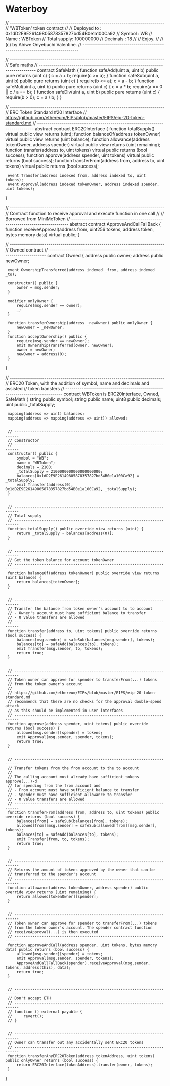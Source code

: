 # Waterboy

 // ----------------------------------------------------------------------------
 // 'WBToken' token contract
 //
 // Deployed to : 0x1dD2E9E26149805878357827bd54B0e1a100Ca92
 // Symbol      : WB
 // Name        : WBToken
 // Total supply: 100000000
 // Decimals    : 18
 //
 // Enjoy.
 //
 // (c) by Ahiwe Onyebuchi Valentine.
 // ----------------------------------------------------------------------------


 // ----------------------------------------------------------------------------
 // Safe maths
 // ----------------------------------------------------------------------------
 contract SafeMath {
     function safeAdd(uint a, uint b) public pure returns (uint c) {
         c = a + b;
         require(c >= a);
     }
     function safeSub(uint a, uint b) public pure returns (uint c) {
         require(b <= a);
         c = a - b;
     }
     function safeMul(uint a, uint b) public pure returns (uint c) {
         c = a * b;
         require(a == 0 || c / a == b);
     }
     function safeDiv(uint a, uint b) public pure returns (uint c) {
         require(b > 0);
         c = a / b;
     }
 }


 // ----------------------------------------------------------------------------
 // ERC Token Standard #20 Interface
 // https://github.com/ethereum/EIPs/blob/master/EIPS/eip-20-token-standard.md
 // ----------------------------------------------------------------------------
 abstract contract ERC20Interface {
     function totalSupply() virtual public view returns (uint);
     function balanceOf(address tokenOwner) virtual public view returns (uint balance);
     function allowance(address tokenOwner, address spender) virtual public view returns (uint remaining);
     function transfer(address to, uint tokens) virtual public returns (bool success);
     function approve(address spender, uint tokens) virtual public returns (bool success);
     function transferFrom(address from, address to, uint tokens) virtual public returns (bool success);

     event Transfer(address indexed from, address indexed to, uint tokens);
     event Approval(address indexed tokenOwner, address indexed spender, uint tokens);
 }


 // ----------------------------------------------------------------------------
 // Contract function to receive approval and execute function in one call
 //
 // Borrowed from MiniMeToken
 // ----------------------------------------------------------------------------
 abstract contract ApproveAndCallFallBack {
     function receiveApproval(address from, uint256 tokens, address token, bytes memory data) virtual public;
 }


 // ----------------------------------------------------------------------------
 // Owned contract
 // ----------------------------------------------------------------------------
 contract Owned {
     address public owner;
     address public newOwner;

     event OwnershipTransferred(address indexed _from, address indexed _to);

     constructor() public {
         owner = msg.sender;
     }

     modifier onlyOwner {
         require(msg.sender == owner);
         _;
     }

     function transferOwnership(address _newOwner) public onlyOwner {
         newOwner = _newOwner;
     }
     function acceptOwnership() public {
         require(msg.sender == newOwner);
         emit OwnershipTransferred(owner, newOwner);
         owner = newOwner;
         newOwner = address(0);
     }
 }


 // ----------------------------------------------------------------------------
 // ERC20 Token, with the addition of symbol, name and decimals and assisted
 // token transfers
 // ----------------------------------------------------------------------------
 contract WBToken is ERC20Interface, Owned, SafeMath {
     string public symbol;
     string public  name;
     uint8 public decimals;
     uint public _totalSupply;

     mapping(address => uint) balances;
     mapping(address => mapping(address => uint)) allowed;


     // ------------------------------------------------------------------------
     // Constructor
     // ------------------------------------------------------------------------
     constructor() public {
         symbol = "WB";
         name = "WBToken";
         decimals = 2100;
         _totalSupply = 2100000000000000000000;
         balances[0x1dD2E9E26149805878357827bd54B0e1a100Ca92] = _totalSupply;
         emit Transfer(address(0), 0x1dD2E9E26149805878357827bd54B0e1a100Ca92, _totalSupply);
     }


     // ------------------------------------------------------------------------
     // Total supply
     // ------------------------------------------------------------------------
     function totalSupply() public override view returns (uint) {
         return _totalSupply - balances[address(0)];
     }


     // ------------------------------------------------------------------------
     // Get the token balance for account tokenOwner
     // ------------------------------------------------------------------------
     function balanceOf(address tokenOwner) public override view returns (uint balance) {
         return balances[tokenOwner];
     }


     // ------------------------------------------------------------------------
     // Transfer the balance from token owner's account to to account
     // - Owner's account must have sufficient balance to transfer
     // - 0 value transfers are allowed
     // ------------------------------------------------------------------------
     function transfer(address to, uint tokens) public override returns (bool success) {
         balances[msg.sender] = safeSub(balances[msg.sender], tokens);
         balances[to] = safeAdd(balances[to], tokens);
         emit Transfer(msg.sender, to, tokens);
         return true;
     }


     // ------------------------------------------------------------------------
     // Token owner can approve for spender to transferFrom(...) tokens
     // from the token owner's account
     //
     // https://github.com/ethereum/EIPs/blob/master/EIPS/eip-20-token-standard.md
     // recommends that there are no checks for the approval double-spend attack
     // as this should be implemented in user interfaces 
     // ------------------------------------------------------------------------
     function approve(address spender, uint tokens) public override returns (bool success) {
         allowed[msg.sender][spender] = tokens;
         emit Approval(msg.sender, spender, tokens);
         return true;
     }


     // ------------------------------------------------------------------------
     // Transfer tokens from the from account to the to account
     // 
     // The calling account must already have sufficient tokens approve(...)-d
     // for spending from the from account and
     // - From account must have sufficient balance to transfer
     // - Spender must have sufficient allowance to transfer
     // - 0 value transfers are allowed
     // ------------------------------------------------------------------------
     function transferFrom(address from, address to, uint tokens) public override returns (bool success) {
         balances[from] = safeSub(balances[from], tokens);
         allowed[from][msg.sender] = safeSub(allowed[from][msg.sender], tokens);
         balances[to] = safeAdd(balances[to], tokens);
         emit Transfer(from, to, tokens);
         return true;
     }


     // ------------------------------------------------------------------------
     // Returns the amount of tokens approved by the owner that can be
     // transferred to the spender's account
     // ------------------------------------------------------------------------
     function allowance(address tokenOwner, address spender) public override view returns (uint remaining) {
         return allowed[tokenOwner][spender];
     }


     // ------------------------------------------------------------------------
     // Token owner can approve for spender to transferFrom(...) tokens
     // from the token owner's account. The spender contract function
     // receiveApproval(...) is then executed
     // ------------------------------------------------------------------------
     function approveAndCall(address spender, uint tokens, bytes memory data) public returns (bool success) {
         allowed[msg.sender][spender] = tokens;
         emit Approval(msg.sender, spender, tokens);
         ApproveAndCallFallBack(spender).receiveApproval(msg.sender, tokens, address(this), data);
         return true;
     }


     // ------------------------------------------------------------------------
     // Don't accept ETH
     // ------------------------------------------------------------------------
     // function () external payable {
     //     revert();
     // }


     // ------------------------------------------------------------------------
     // Owner can transfer out any accidentally sent ERC20 tokens
     // ------------------------------------------------------------------------
     function transferAnyERC20Token(address tokenAddress, uint tokens) public onlyOwner returns (bool success) {
         return ERC20Interface(tokenAddress).transfer(owner, tokens);
     }
 } 
